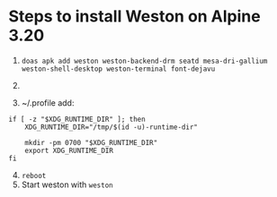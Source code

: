 # Steps to install Weston on Alpine 3.20

1. ```doas apk add weston weston-backend-drm seatd mesa-dri-gallium weston-shell-desktop weston-terminal font-dejavu```
2. ```doas rc-update add seatd
3. ~/.profile add:
```
if [ -z "$XDG_RUNTIME_DIR" ]; then
	XDG_RUNTIME_DIR="/tmp/$(id -u)-runtime-dir"

	mkdir -pm 0700 "$XDG_RUNTIME_DIR"
	export XDG_RUNTIME_DIR
fi
```
4. ```reboot```
5. Start weston with ```weston```
